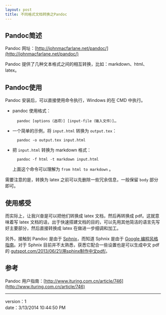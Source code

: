```yaml
---
layout: post
title: 不同格式文档转换之Pandoc
---
```


## Pandoc简述 ##
Pandoc 网址：[http://johnmacfarlane.net/pandoc/](http://johnmacfarlane.net/pandoc/)

Pandoc 提供了几种文本格式之间的相互转换，比如：markdown、html、latex。

## Pandoc使用 ##
Pandoc 安装后，可以直接使用命令执行，Windows 的在 CMD 中执行。

- pandoc 使用格式：

        pandoc [options（选项）] [input-file（输入文件）]…

- 一个简单的示例，将 `input.html` 转换为 `output.tex`：

        pandoc -o output.tex input.html

- 把 `input.html` 转换为 markdown 格式：

        pandoc -f html -t markdown input.html

    上面这个命令可以理解为 `from html to markdown` 。

需要注意的是，转换为 latex 之前可以先删除一些冗余信息，一般保留 `body` 部分即可。

## 使用感受 ##
而实际上，让我兴奋是可以把他们转换成 latex 文档，然后再转换成 pdf。这就意味着写 latex 文档的话，出于快速搭建文档的目的，可以先用其他简洁的语言先写好主要部分，然后直接转换成 latex 在做进一步细调和加工。

另外，接触到 Pandoc 是由于 [Sphnix](sphinxsearch.com)，而知道 Sphnix 是由于 [Google 编程风格指南](zh-google-styleguide.readthedocs.org)。对于 Sphnix 目前并不太熟悉，获悉它配合一些设置也是可以生成中文 pdf 的 [gutspot.com/2013/06/21/用sphinx制作中文pdf/](gutspot.com/2013/06/21/用sphinx制作中文pdf/)。

## 参考 ##
Pandoc 用户指南：[http://www.ituring.com.cn/article/746](http://www.ituring.com.cn/article/746)

----
version：1  
date：3/13/2014 10:44:50 PM